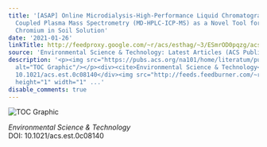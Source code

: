 ```yaml
---
title: '[ASAP] Online Microdialysis-High-Performance Liquid Chromatography-Inductively
  Coupled Plasma Mass Spectrometry (MD-HPLC-ICP-MS) as a Novel Tool for Sampling Hexavalent
  Chromium in Soil Solution'
date: '2021-01-26'
linkTitle: http://feedproxy.google.com/~r/acs/esthag/~3/ESmrOD0pqzg/acs.est.0c08140
source: 'Environmental Science & Technology: Latest Articles (ACS Publications)'
description: '<p><img src="https://pubs.acs.org/na101/home/literatum/publisher/achs/journals/content/esthag/0/esthag.ahead-of-print/acs.est.0c08140/20210126/images/medium/es0c08140_0006.gif"
  alt="TOC Graphic"/></p><div><cite>Environmental Science & Technology</cite></div><div>DOI:
  10.1021/acs.est.0c08140</div><img src="http://feeds.feedburner.com/~r/acs/esthag/~4/ESmrOD0pqzg"
  height="1" width="1" ...'
disable_comments: true
---
```

<p><img src="https://pubs.acs.org/na101/home/literatum/publisher/achs/journals/content/esthag/0/esthag.ahead-of-print/acs.est.0c08140/20210126/images/medium/es0c08140_0006.gif" alt="TOC Graphic"/></p><div><cite>Environmental Science & Technology</cite></div><div>DOI: 10.1021/acs.est.0c08140</div><img src="http://feeds.feedburner.com/~r/acs/esthag/~4/ESmrOD0pqzg" height="1" width="1" ...